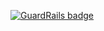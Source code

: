 
[![GuardRails badge](https://badges.production.guardrails.io/moul/2ndalpha-docker-test.svg)](https://www.guardrails.io)
